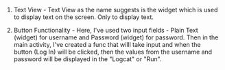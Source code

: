1. Text View - Text View as the name suggests is the widget which is used to display text on the screen. Only to display text. 

2. Button Functionality - Here, I've used two input fields - Plain Text (widget) for username and Password (widget) for password. Then in the main activity, I've created a func that willl take input and when the button (Log In) will be clicked, then the values from the username and password will be displayed in the "Logcat" or "Run". 
